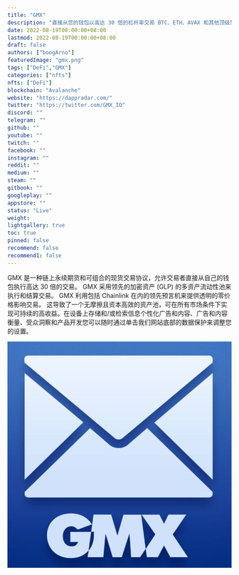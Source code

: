 ```yaml
---
title: "GMX"
description: "直接从您的钱包以高达 30 倍的杠杆率交易 BTC、ETH、AVAX 和其他顶级加密货币"
date: 2022-08-19T00:00:00+08:00
lastmod: 2022-08-19T00:00:00+08:00
draft: false
authors: ["boogArno"]
featuredImage: "gmx.png"
tags: ["DeFi","GMX"]
categories: ["nfts"]
nfts: ["DeFi"]
blockchain: "Avalanche"
website: "https://dappradar.com/"
twitter: "https://twitter.com/GMX_IO"
discord: ""
telegram: ""
github: ""
youtube: ""
twitch: ""
facebook: ""
instagram: ""
reddit: ""
medium: ""
steam: ""
gitbook: ""
googleplay: ""
appstore: ""
status: "Live"
weight: 
lightgallery: true
toc: true
pinned: false
recommend: false
recommend1: false
---
```

GMX 是一种链上永续期货和可组合的现货交易协议，允许交易者直接从自己的钱包执行高达 30 倍的交易。 GMX 采用领先的加密资产 (GLP) 的多资产流动性池来执行和结算交易。 GMX 利用包括 Chainlink 在内的领先预言机来提供透明的零价格影响交易。 这导致了一个无摩擦且资本高效的资产池，可在所有市场条件下实现可持续的高收益。在设备上存储和/或检索信息个性化广告和内容、广告和内容衡量、受众洞察和产品开发您可以随时通过单击我们网站底部的数据保护来调整您的设置。

![gmx-logo-new-57d9bcae5f9b5865168d7a4d](gmx-logo-new-57d9bcae5f9b5865168d7a4d.jpg)